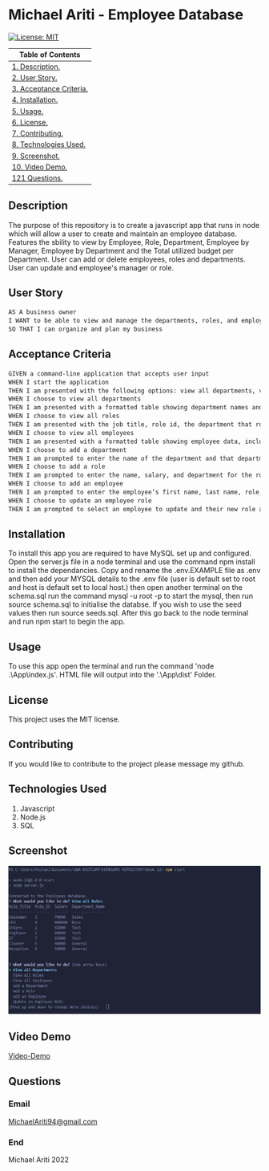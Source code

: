 # Michael Ariti - Employee Database

[![License: MIT](https://img.shields.io/badge/License-MIT-yellow.svg)](https://opensource.org/licenses/MIT)

|  Table of Contents |
| ----------- |
| [1. Description.](#description)|
| [2. User Story.](#user-story) |
| [3. Acceptance Criteria.](#acceptance-criteria) |
| [4. Installation.](#installation) |
| [5. Usage.](#usage)|
| [6. License.](#license)|
| [7. Contributing.](#contributing)|
| [8. Technologies Used.](#technologies-used)|
| [9. Screenshot.](#screenshot)|
| [10. Video Demo.](#video-demo)|
| [121 Questions.](#questions)|

## Description

The purpose of this repository is to create a javascript app that runs in node which will allow a user to create and maintain an employee database. Features the sbility to view by Employee, Role, Department, Employee by Manager, Employee by Department and the Total utilized budget per Department. User can add or delete employees, roles and departments. User can update and employee's manager or role.

## User Story

```md
AS A business owner
I WANT to be able to view and manage the departments, roles, and employees in my company
SO THAT I can organize and plan my business
```

## Acceptance Criteria

```md
GIVEN a command-line application that accepts user input
WHEN I start the application
THEN I am presented with the following options: view all departments, view all roles, view all employees, add a department, add a role, add an employee, and update an employee role
WHEN I choose to view all departments
THEN I am presented with a formatted table showing department names and department ids
WHEN I choose to view all roles
THEN I am presented with the job title, role id, the department that role belongs to, and the salary for that role
WHEN I choose to view all employees
THEN I am presented with a formatted table showing employee data, including employee ids, first names, last names, job titles, departments, salaries, and managers that the employees report to
WHEN I choose to add a department
THEN I am prompted to enter the name of the department and that department is added to the database
WHEN I choose to add a role
THEN I am prompted to enter the name, salary, and department for the role and that role is added to the database
WHEN I choose to add an employee
THEN I am prompted to enter the employee’s first name, last name, role, and manager, and that employee is added to the database
WHEN I choose to update an employee role
THEN I am prompted to select an employee to update and their new role and this information is updated in the database 
```

## Installation

To install this app you are required to have MySQL set up and configured. Open the server.js file in a node terminal and use the command npm install to install the dependancies. Copy and rename the .env.EXAMPLE file as .env and then add your MYSQL details to the .env file (user is default set to root and host is default set to local host.) then open another terminal on the schema.sql run the command mysql -u root -p to start the mysql, then run source schema.sql to initialise the databse. If you wish to use the seed values then run source seeds.sql. After this go back to the node terminal and run npm start to begin the app. 

## Usage

To use this app open the terminal and run the command 'node .\App\index.js'. HTML file will output into the '.\App\dist' Folder.

## License

This project uses the MIT license.

## Contributing

If you would like to contribute to the project please message my github.

## Technologies Used

1. Javascript
2. Node.js
3. SQL

## Screenshot
![App-Screenshot](./Guide/Assets/Images/AppScreenshot.png)

## Video Demo
[Video-Demo](https://drive.google.com/file/d/1InkmcvSq1GwQ8K4DTxmySOYP21lP0pDT/view?usp=sharing)

## Questions

### Email
MichaelAriti94@gmail.com

### End

Michael Ariti 2022